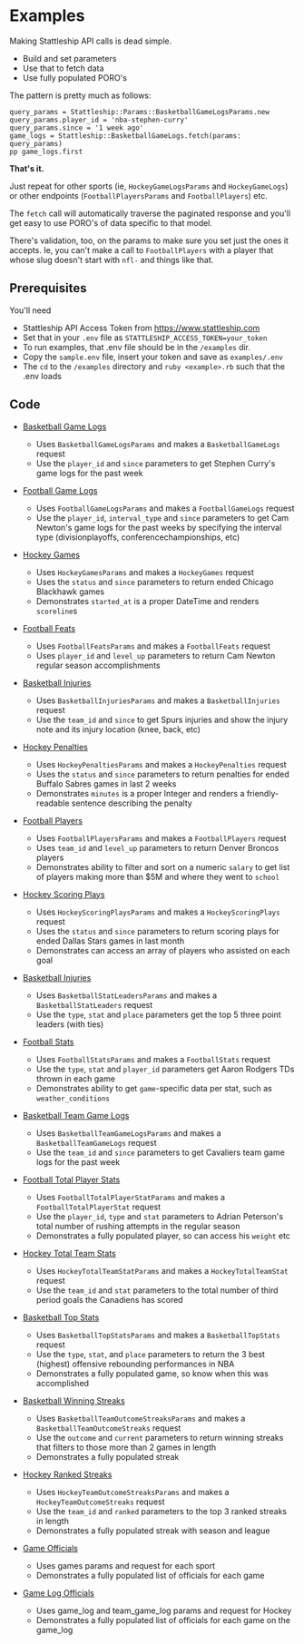# Examples

Making Stattleship API calls is dead simple.

* Build and set parameters
* Use that to fetch data
* Use fully populated PORO's

The pattern is pretty much as follows:

```
query_params = Stattleship::Params::BasketballGameLogsParams.new
query_params.player_id = 'nba-stephen-curry'
query_params.since = '1 week ago'
game_logs = Stattleship::BasketballGameLogs.fetch(params: query_params)
pp game_logs.first
```

**That's it.**

Just repeat for other sports (ie, `HockeyGameLogsParams` and `HockeyGameLogs`) or other endpoints (`FootballPlayersParams` and `FootballPlayers`) etc.

The `fetch` call will automatically traverse the paginated response and you'll get easy to use PORO's of data specific to that model.

There's validation, too, on the params to make sure you set just the ones it accepts. Ie, you can't make a call to `FootballPlayers` with a player that whose slug doesn't start with `nfl-` and things like that.

## Prerequisites

You'll need

* Stattleship API Access Token from https://www.stattleship.com
* Set that in your `.env` file as `STATTLESHIP_ACCESS_TOKEN=your_token`
* To run examples, that .env file should be in the `/examples` dir.
* Copy the `sample.env` file, insert your token and save as `examples/.env`
* The `cd` to the `/examples` directory and `ruby <example>.rb` such that the .env loads

## Code

* [Basketball Game Logs](basketball_game_logs.rb)
  * Uses `BasketballGameLogsParams` and makes a `BasketballGameLogs` request
  * Use the `player_id` and `since` parameters to get Stephen Curry's game logs for the past week

* [Football Game Logs](football_game_logs.rb)
  * Uses `FootballGameLogsParams` and makes a `FootballGameLogs` request
  * Use the `player_id`, `interval_type` and `since` parameters to get Cam Newton's game logs for the past weeks by specifying the interval type (divisionplayoffs, conferencechampionships, etc)

* [Hockey Games](hockey_games.rb)
  * Uses `HockeyGamesParams` and makes a `HockeyGames` request
  * Uses the `status` and `since` parameters to return ended Chicago Blackhawk games
  * Demonstrates `started_at` is a proper DateTime and renders `scoreline`s

* [Football Feats](football_feats.rb)
  * Uses `FootballFeatsParams` and makes a `FootballFeats` request
  * Uses `player_id` and `level_up` parameters to return Cam Newton regular season accomplishments

* [Basketball Injuries](basketball_injuries.rb)
  * Uses `BasketballInjuriesParams` and makes a `BasketballInjuries` request
  * Use the `team_id` and `since` to get Spurs injuries and show the injury note and its injury location (knee, back, etc)

* [Hockey Penalties](hockey_penalties.rb)
  * Uses `HockeyPenaltiesParams` and makes a `HockeyPenalties` request
  * Uses the `status` and `since` parameters to return penalties for ended Buffalo Sabres games in last 2 weeks
  * Demonstrates `minutes` is a proper Integer and renders a friendly-readable sentence describing the penalty

* [Football Players](football_players.rb)
  * Uses `FootballPlayersParams` and makes a `FootballPlayers` request
  * Uses `team_id` and `level_up` parameters to return Denver Broncos players
  * Demonstrates ability to filter and sort on a numeric `salary` to get list of players making more than $5M and where they went to `school`

* [Hockey Scoring Plays](hockey_scoring_plays.rb)
  * Uses `HockeyScoringPlaysParams` and makes a `HockeyScoringPlays` request
  * Uses the `status` and `since` parameters to return scoring plays for ended Dallas Stars games in last month
  * Demonstrates can access an array of players who assisted on each goal

* [Basketball Injuries](basketball_injuries.rb)
  * Uses `BasketballStatLeadersParams` and makes a `BasketballStatLeaders` request
  * Use the `type`, `stat` and `place` parameters get the top 5 three point leaders (with ties)

* [Football Stats](football_stats.rb)
  * Uses `FootballStatsParams` and makes a `FootballStats` request
  * Use the `type`, `stat` and `player_id` parameters get Aaron Rodgers TDs thrown in each game
  * Demonstrates ability to get `game`-specific data per stat, such as `weather_conditions`

* [Basketball Team Game Logs](basketball_team_game_logs.rb)
  * Uses `BasketballTeamGameLogsParams` and makes a `BasketballTeamGameLogs` request
  * Use the `team_id` and `since` parameters to get Cavaliers team game logs for the past week

* [Football Total Player Stats](football_total_player_stat.rb)
  * Uses `FootballTotalPlayerStatParams` and makes a `FootballTotalPlayerStat` request
  * Use the `player_id`, `type` and `stat` parameters to Adrian Peterson's total number of rushing attempts in the regular season
  * Demonstrates a fully populated player, so can access his `weight` etc

* [Hockey Total Team Stats](hockey_total_team_stat.rb)
  * Uses `HockeyTotalTeamStatParams` and makes a `HockeyTotalTeamStat` request
  * Use the `team_id` and `stat` parameters to the total number of third period goals the Canadiens has scored

* [Basketball Top Stats](basketball_top_stats.rb)
  * Uses `BasketballTopStatsParams` and makes a `BasketballTopStats` request
  * Use the `type`, `stat`, and `place` parameters to return the 3 best (highest) offensive rebounding performances in NBA
  * Demonstrates a fully populated game, so know when this was accomplished

* [Basketball Winning Streaks](basketball_winning_streaks.rb)
  * Uses `BasketballTeamOutcomeStreaksParams` and makes a `BasketballTeamOutcomeStreaks` request
  * Use the `outcome` and `current` parameters to return winning streaks that filters to those more than 2 games in length
  * Demonstrates a fully populated streak

* [Hockey Ranked Streaks](hockey_team_ranked_streaks.rb)
  * Uses `HockeyTeamOutcomeStreaksParams` and makes a `HockeyTeamOutcomeStreaks` request
  * Use the `team_id` and `ranked` parameters to the top 3 ranked streaks in length
  * Demonstrates a fully populated streak with season and league

* [Game Officials](officials.rb)
  * Uses games params and request for each sport
  * Demonstrates a fully populated list of officials for each game

* [Game Log Officials](officials.rb)
  * Uses game_log and team_game_log params and request for Hockey
  * Demonstrates a fully populated list of officials for each game on the game_log
